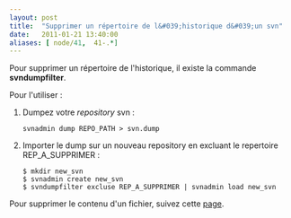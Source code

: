 ```yaml
---
layout: post
title:  "Supprimer un répertoire de l&#039;historique d&#039;un svn"
date:   2011-01-21 13:40:00
aliases: [ node/41,  41-.*]
---
```

Pour supprimer un répertoire de l'historique, il existe la commande
**svndumpfilter**.

Pour l'utiliser :

1.  Dumpez votre *repository* svn :

        svnadmin dump REPO_PATH > svn.dump

2.  Importer le dump sur un nouveau repository en excluant le repertoire
    REP\_A\_SUPPRIMER :

        $ mkdir new_svn
        $ svnadmin create new_svn
        $ svndumpfilter excluse REP_A_SUPPRIMER | svnadmin load new_svn 

Pour supprimer le contenu d'un fichier, suivez cette
[page](http://tutos.tangui.eu.org/node/36).

